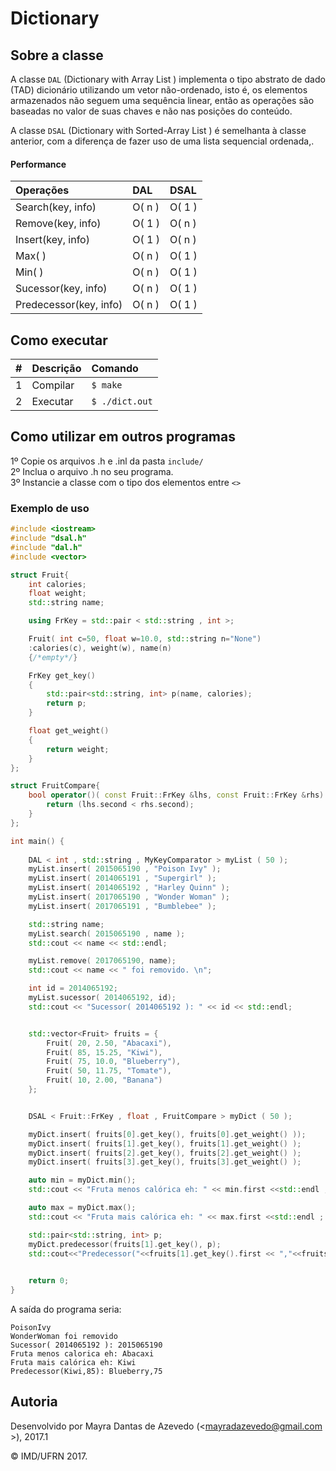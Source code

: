 # Dictionary

## Sobre a classe

A classe ```DAL``` (Dictionary with Array List ) implementa o tipo abstrato de dado (TAD) dicionário utilizando um vetor não-ordenado, isto é, os elementos armazenados não seguem uma sequência linear, então as operações são baseadas no valor de suas chaves e não nas posições do conteúdo.

A classe ```DSAL``` (Dictionary with Sorted-Array List ) é semelhanta à classe anterior, com a diferença de fazer uso de uma lista sequencial ordenada,.

#### Performance

| Operações  | DAL           | DSAL  |
| :------------- |:-------------| :-----|
| Search(key, info) | O( n ) | O( 1 ) |
| Remove(key, info) | O( 1 ) | O( n ) |
| Insert(key, info) | O( 1 ) | O( n ) |
| Max( ) | O( n )   | O( 1 ) |
| Min( ) | O( n ) | O( 1 ) |
| Sucessor(key, info) | O( n )   | O( 1 ) |
| Predecessor(key, info) | O( n ) | O( 1 ) |


## Como executar

| #       | Descrição           | Comando  |
| :------------- |:-------------| :-----|
| 1      | Compilar | ```$ make``` |
| 2      | Executar   | ```$ ./dict.out``` |

## Como utilizar em outros programas

1º Copie os arquivos .h e .inl da pasta ```include/```<br/>
2º Inclua o arquivo .h no seu programa.<br/>
3º Instancie a classe com o tipo dos elementos entre ```<>```

### Exemplo de uso
```cpp
#include <iostream>
#include "dsal.h"
#include "dal.h"
#include <vector>

struct Fruit{
    int calories;
    float weight;
    std::string name;

    using FrKey = std::pair < std::string , int >;

    Fruit( int c=50, float w=10.0, std::string n="None")
    :calories(c), weight(w), name(n)
    {/*empty*/}

    FrKey get_key()
    {
        std::pair<std::string, int> p(name, calories);
        return p; 
    }

    float get_weight()
    {
        return weight;
    }
};

struct FruitCompare{
    bool operator()( const Fruit::FrKey &lhs, const Fruit::FrKey &rhs) const{
        return (lhs.second < rhs.second);
    }
};

int main() {
    
    DAL < int , std::string , MyKeyComparator > myList ( 50 );
    myList.insert( 2015065190 , "Poison Ivy" );
    myList.insert( 2014065191 , "Supergirl" );
    myList.insert( 2014065192 , "Harley Quinn" );
    myList.insert( 2017065190 , "Wonder Woman" );
    myList.insert( 2017065191 , "Bumblebee" );

    std::string name;
    myList.search( 2015065190 , name );
    std::cout << name << std::endl;

    myList.remove( 2017065190, name);
    std::cout << name << " foi removido. \n";

    int id = 2014065192;
    myList.sucessor( 2014065192, id);
    std::cout << "Sucessor( 2014065192 ): " << id << std::endl;


    std::vector<Fruit> fruits = {
        Fruit( 20, 2.50, "Abacaxi"),
        Fruit( 85, 15.25, "Kiwi"),
        Fruit( 75, 10.0, "Blueberry"),
        Fruit( 50, 11.75, "Tomate"),
        Fruit( 10, 2.00, "Banana")
    };


    DSAL < Fruit::FrKey , float , FruitCompare > myDict ( 50 );

    myDict.insert( fruits[0].get_key(), fruits[0].get_weight() ));
    myDict.insert( fruits[1].get_key(), fruits[1].get_weight() );
    myDict.insert( fruits[2].get_key(), fruits[2].get_weight() );
    myDict.insert( fruits[3].get_key(), fruits[3].get_weight() );

    auto min = myDict.min();
    std::cout << "Fruta menos calórica eh: " << min.first <<std::endl ;

    auto max = myDict.max();
    std::cout << "Fruta mais calórica eh: " << max.first <<std::endl ;

    std::pair<std::string, int> p;
    myDict.predecessor(fruits[1].get_key(), p);
    std::cout<<"Predecessor("<<fruits[1].get_key().first << ","<<fruits[1].get_key().second <<"): "<< p.first<<","<<p.second<<std::endl;
    

    return 0;
}
```

A saída do programa seria:
```
PoisonIvy
WonderWoman foi removido
Sucessor( 2014065192 ): 2015065190
Fruta menos calorica eh: Abacaxi
Fruta mais calórica eh: Kiwi
Predecessor(Kiwi,85): Blueberry,75
```


## Autoria

Desenvolvido por Mayra Dantas de Azevedo (<mayradazevedo@gmail.com >), 2017.1

&copy; IMD/UFRN 2017.
